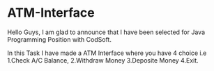 # ATM-Interface

Hello Guys, I am glad to announce that I have been selected for Java Programming Position with CodSoft.

In this Task I have made a ATM Interface where you have 4 choice i.e 1.Check A/C Balance, 2.Withdraw Money 3.Deposite Money 4.Exit.
